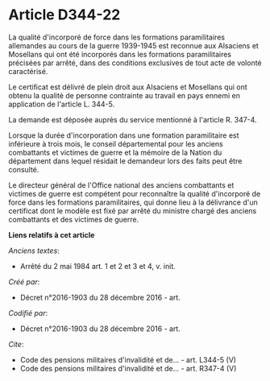 # Article D344-22

La qualité d'incorporé de force dans les formations paramilitaires allemandes au cours de la guerre 1939-1945 est reconnue
aux Alsaciens et Mosellans qui ont été incorporés dans les formations paramilitaires précisées par arrêté, dans des
conditions exclusives de tout acte de volonté caractérisé.

Le certificat est délivré de plein droit aux Alsaciens et Mosellans qui ont obtenu la qualité de personne contrainte au
travail en pays ennemi en application de l'article L. 344-5.

La demande est déposée auprès du service mentionné à l'article R. 347-4.

Lorsque la durée d'incorporation dans une formation paramilitaire est inférieure à trois mois, le conseil départemental pour
les anciens combattants et victimes de guerre et la mémoire de la Nation du département dans lequel résidait le demandeur
lors des faits peut être consulté.

Le directeur général de l'Office national des anciens combattants et victimes de guerre est compétent pour reconnaître la
qualité d'incorporé de force dans les formations paramilitaires, qui donne lieu à la délivrance d'un certificat dont le
modèle est fixé par arrêté du ministre chargé des anciens combattants et des victimes de guerre.

**Liens relatifs à cet article**

_Anciens textes_:

  - Arrêté du 2 mai 1984 art. 1 et 2 et 3 et 4, v. init.

_Créé par_:

  - Décret n°2016-1903 du 28 décembre 2016 - art.

_Codifié par_:

  - Décret n°2016-1903 du 28 décembre 2016 - art.

_Cite_:

  - Code des pensions militaires d'invalidité et de... - art. L344-5 (V)
  - Code des pensions militaires d'invalidité et de... - art. R347-4 (V)
